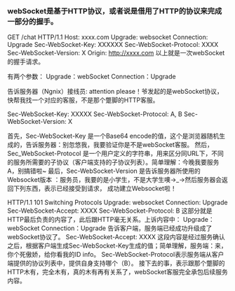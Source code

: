  ### webSocket是基于HTTP协议，或者说是借用了HTTP的协议来完成一部分的握手。

GET /chat HTTP/1.1
Host: xxxx.com
Upgrade: websocket
Connection: Upgrade
Sec-WebSocket-Key: XXXXXX
Sec-WebSocket-Protocol: XXXX
Sec-WebSocket-Version: X
Origin: http://xxxx.com
以上就是一次webSocket的握手请求。

有两个参数：
    Upgrade：webSocket
    Connection：Upgrade

告诉服务器（Ngnix）接线员: attention please！爷发起的是webSocket协议，快帮我找一个对应的客服，不是那个蹩脚的HTTP客服。

Sec-WebSocket-Key: XXXXX
Sec-WebSocket-Protocol: A, B
Sec-WebSocket-Version: X

首先，Sec-WebSocket-Key 是一个Base64 encode的值，这个是浏览器随机生成的，告诉服务器：别忽悠我，我要验证你是不是webSocket客服。
然后，Sec_WebSocket-Protocol 是一个用户定义的字符串，用来区分同URL下，不同的服务所需要的子协议（客户端支持的子协议列表）。简单理解：今晚我要服务A，别搞错啦~
最后，Sec-WebSocket-Version 是告诉服务器所使用的Websocket版本 ：服务员，我要的是小学生，不是大学生噢→_→然后服务器会返回下列东西，表示已经接受到请求， 成功建立Websocket啦！
 
HTTP/1.1 101 Switching Protocols 
Upgrade: websocket 
Connection: Upgrade 
Sec-WebSocket-Accept: XXXX
Sec-WebSocket-Protocol: B
这部分就是HTTP最后负责的内容了，此后跟HTTP毫无关系。上诉内容中：
    Upgrade：webSocket
    Connection：Upgrade
告诉客户端，服务端已经成功升级成了webSocket协议了。
Sec-WebSocket-Accept: XXXX
这段内容是经过服务确认之后，根据客户端生成Sec-WebSocket-Key生成的值；简单理解，服务端：来，你个死傲娇，给你看我的ID info。
Sec-WebSocket-Protocol表示服务端从客户端提供的协议列表中，提供自身支持哪个（B）。
接下去的事，表示跟那个蹩脚的HTTP木有，完全木有，真的木有再有关系了，webSocket客服完全承包后续服务内容。